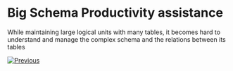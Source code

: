 <web>

# Big Schema Productivity assistance

While maintaining large logical units with many tables, it becomes hard to understand and manage the complex schema and the relations between its tables

[![Previous](/articles/images/Previous.png)](/articles/03_logical_units/17_LU_schema_change_root_table.md)

</web>
